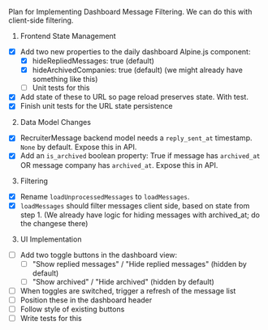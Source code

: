 Plan for Implementing Dashboard Message Filtering.
We can do this with client-side filtering.

1. Frontend State Management

 - [x] Add two new properties to the daily dashboard Alpine.js component:
    - [x] hideRepliedMessages: true (default)
    - [x] hideArchivedCompanies: true (default) (we might already have
          something like this)
    - [ ] Unit tests for this
 - [x] Add state of these to URL so page reload preserves state. With test.
 - [x] Finish unit tests for the URL state persistence

2. Data Model Changes
  - [x] RecruiterMessage backend model needs a `reply_sent_at` timestamp.
        `None` by default. Expose this in API.
  - [x] Add an `is_archived` boolean property:
        True if message has `archived_at` OR message company has `archived_at`.
        Expose this in API.

3. Filtering

 - [x] Rename `loadUnprocessedMessages` to `loadMessages`.
 - [x] `loadMessages` should filter messages client side, based on state from step 1.
       (We already have logic for hiding messages with archived_at; do the
       changese there)

3. UI Implementation

 - [ ] Add two toggle buttons in the dashboard view:
    - [ ] "Show replied messages" / "Hide replied messages" (hidden by default)
    - [ ] "Show archived" / "Hide archived" (hidden by default)
 - [ ] When toggles are switched, trigger a refresh of the message list
 - [ ] Position these in the dashboard header
 - [ ] Follow style of existing buttons
 - [ ] Write tests for this
